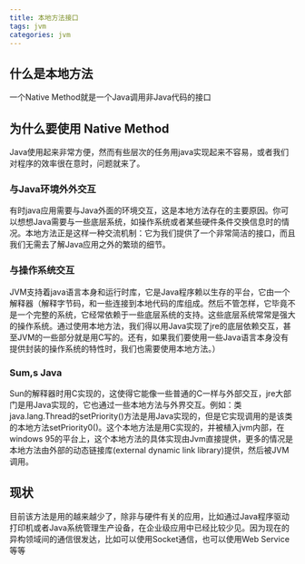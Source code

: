 ```yaml
---
title: 本地方法接口
tags: jvm
categories: jvm
---
```


## 什么是本地方法

一个Native Method就是一个Java调用非Java代码的接口

## 为什么要使用 Native Method

Java使用起来非常方便，然而有些层次的任务用java实现起来不容易，或者我们对程序的效率很在意时，问题就来了。

### 与Java环境外外交互

有时java应用需要与Java外面的环境交互，这是本地方法存在的主要原因。你可以想想Java需要与一些底层系统，如操作系统或者某些硬件条件交换信息时的情况。本地方法正是这样一种交流机制：它为我们提供了一个非常简洁的接口，而且我们无需去了解Java应用之外的繁琐的细节。

### 与操作系统交互

JVM支持着java语言本身和运行时库，它是Java程序赖以生存的平台，它由一个解释器（解释字节码，和一些连接到本地代码的库组成。然后不管怎样，它毕竟不是一个完整的系统，它经常依赖于一些底层系统的支持。这些底层系统常常是强大的操作系统。通过使用本地方法，我们得以用Java实现了jre的底层依赖交互，甚至JVM的一些部分就是用C写的。还有，如果我们要使用一些Java语言本身没有提供封装的操作系统的特性时，我们也需要使用本地方法。）

### Sum,s Java

Sun的解释器时用C实现的，这使得它能像一些普通的C一样与外部交互，jre大部门是用Java实现的，它也通过一些本地方法与外界交互。例如：类java.lang.Thread的setPriority()方法是用Java实现的，但是它实现调用的是该类的本地方法setPriority0()。这个本地方法是用C实现的，并被植入jvm内部，在windows 95的平台上，这个本地方法的具体实现由Jvm直接提供，更多的情况是本地方法由外部的动态链接库(external dynamic link library)提供，然后被JVM调用。

## 现状

目前该方法是用的越来越少了，除非与硬件有关的应用，比如通过Java程序驱动打印机或者Java系统管理生产设备，在企业级应用中已经比较少见。因为现在的异构领域间的通信很发达，比如可以使用Socket通信，也可以使用Web Service等等